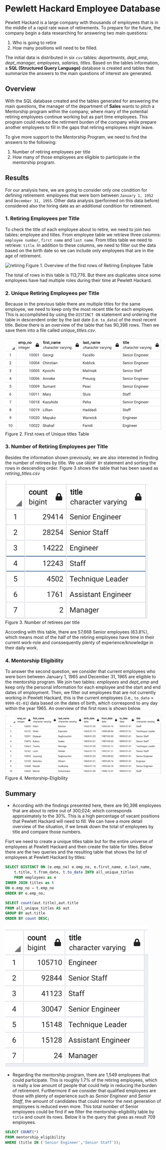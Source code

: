 # Pewlett Hackard Employee Database

Pewlett Hackard is a large company with thousands of employees that is in the middle of a rapid rate wave of retirements. To prepare for the future, the company begin a data researching for answering two main questions:

 1. Who is going to retire
 2. How many positions will need to be filled.

The initial data is distributed in six `csv` tables: *departments, dept_emp, dept_manager, employees, salaries, titles*. Based on the tables information, a **SQL (Structured Query Language)** database is created and tables that summarize the answers to the main questions of interest are generated.

## Overview

With the SQL database created and the tables generated for answering the main questions, the manager of the department of **Sales** wants to pitch a Mentorship program within the company, where many of the potential retiring employees continue working but as part time employees. This program could reduce the retirment burden of the company while prepare another employees to fill in the gaps that retiring employees might leave.  

To give more support to the Mentorship Program, we need to find the answers to the following:

 1. Number of retiring employees per title
 2. How many of those employees are eligible to participate in the mentorship program.

## Results

For our analysis here, we are going to consider only one condition for defining retirement:  employees that were born between `January 1, 1952` and `December 31, 1955`.
Other data analysis (performed on this data before) considered also the hiring date as an additional condition for retirement.

### 1. Retiring Employees per Title

To check the title of each employee about to retire, we need to join two tables: employee and titles.  From employee table we retrieve three columns: `employee number`, `first name` and `last name`. From titles table we need to retrieve: `title`. In addition to these columns, we need to filter out the data based on the birth date so we can include only employees that are in the age of retirement.

![retiring](https://raw.githubusercontent.com/LeidyDoradoM/PewlettHackard_Challenge/main/retiremet_titles.png)
Figure 1. Overview of the first rows of Retiring Employee Table

The total of rows in this table is 113,776.  But there are duplicates since some employees have had multiple roles during their time at Pewlett Hackard.  

### 2. Unique Retiring Employees per Title

Because in the previous table there are multiple titles for the same employee, we need to keep only the most recent title for each employee.  This is accomplished by using the `DISTINCT ON` statement and ordering the table in descendent order by the last date (i.e. `to_date`) of the most recent title. Below there is an overview of the table that has 90,398 rows. Then we save them into a file called *unique_titles.csv*.

![unique](https://raw.githubusercontent.com/LeidyDoradoM/PewlettHackard_Challenge/main/unique_titles.png)
Figure 2. First rows of Unique titles Table

### 3. Number of Retiring Employees per Title

Besides the information shown previously, we are also interested in finding the number of retirees by title. We use `GROUP BY` statement and sorting the rows in descending order. Figure 3 shows the table that has been saved as *retiring_titles.csv*

![rtitles](https://raw.githubusercontent.com/LeidyDoradoM/PewlettHackard_Challenge/main/retiring_titles.png)
Figure 3. Number of retirees per title

According with this table, there are 57,668 Senior employees (63.8%), which means most of the half of the retiring employees have time in their current work-role and conssequently plenty of experience/knowledge in their daily work.

### 4. Mentorship Eligibility

To answer the second question, we consider that current employees who were born between January 1, 1965 and December 31, 1965 are eligible to the mentorship program.   We join two tables: *employees* and *dept_emp* and keep only the personal information for each employee and the start and end dates of employment. Then, we filter out employees that are not currently working in Pewlett Hackard, this is the current employees (i.e., `to_date` = `9999-01-01`) data based on the dates of birth, which correspond to any day within the year 1965. An overview of the first rows is shown below.

![mentors](https://raw.githubusercontent.com/LeidyDoradoM/PewlettHackard_Challenge/main/mentorship.png)
Figure 4. Mentorship-Eligibility

## Summary

- According with the findings presented here, there are 90,398 employees that are about to retire out of 300,024; which corresponds approximately to the 30%. This is a high percentage of vacant positions that Pewlett Hackard will need to fill. We can have a more detail overview of the situation, if we break down the total of employees by title and compare those numbers.  

Fisrt we need to create a unique titles table but for the entire universe of employees at Pewlett Hackard  and then create the table for titles. Below there are the two queries and the resulting table that shows the list of employees at Pewlett Hackard by titles:

```sql
SELECT DISTINCT ON (e.emp_no) e.emp_no, e.first_name, e.last_name,
	t.title, t.from_date, t.to_date INTO all_unique_titles
	FROM employees as e 
INNER JOIN titles as t
ON e.emp_no = t.emp_no
ORDER BY e.emp_no;
```

```sql
SELECT count(aut.title),aut.title 
FROM all_unique_titles AS aut
GROUP BY aut.title
ORDER BY count DESC;
```
![allemp](https://raw.githubusercontent.com/LeidyDoradoM/PewlettHackard_Challenge/main/all_employees_titles.png)


- Regarding the mentorship program, there are 1,549 employees that could participate. This is roughly 1.7% of the retiring employees, which is really a low amount of people that could help in reducing the burden of retirement.  Furthermore if we consider that qualified employees are those with plenty of experience such as *Senior Engineer* and *Senior Staff*, the amount of candidates that could mentor the next generation of employees is reduced even more.  This total number of Senior employees could be find if we filter the mentorship-eligibility table by `title` and count its rows.  Below it is the query that gives as result 709 employees.

```sql
SELECT COUNT(*) 
FROM mentorship_eligibility
WHERE (title IN ('Senior Engineer','Senior Staff'));
```

